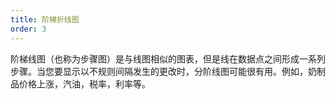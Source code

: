 ```yaml
---
title: 阶梯折线图
order: 3
---
```


阶梯线图（也称为步骤图）是与线图相似的​​图表，但是线在数据点之间形成一系列步骤。当您要显示以不规则间隔发生的更改时，分阶线图可能很有用。例如，奶制品价格上涨，汽油，税率，利率等。
